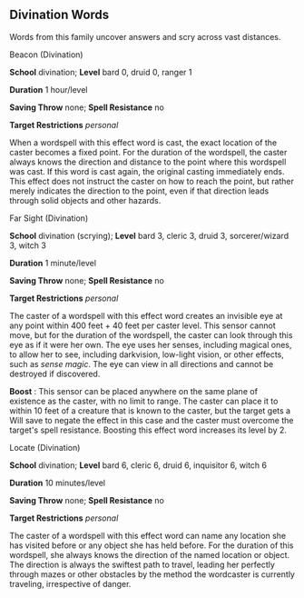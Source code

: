 ## Divination Words

Words from this family uncover answers and scry across vast distances.

Beacon (Divination)

**School** divination; **Level** bard 0, druid 0, ranger 1

**Duration** 1 hour/level

**Saving Throw** none; **Spell Resistance** no

**Target Restrictions** _personal_

When a wordspell with this effect word is cast, the exact location of the caster becomes a fixed point. For the duration of the wordspell, the caster always knows the direction and distance to the point where this wordspell was cast. If this word is cast again, the original casting immediately ends. This effect does not instruct the caster on how to reach the point, but rather merely indicates the direction to the point, even if that direction leads through solid objects and other hazards.

Far Sight (Divination)

**School** divination (scrying); **Level** bard 3, cleric 3, druid 3, sorcerer/wizard 3, witch 3

**Duration** 1 minute/level

**Saving Throw** none; **Spell Resistance** no

**Target Restrictions** _personal_

The caster of a wordspell with this effect word creates an invisible eye at any point within 400 feet + 40 feet per caster level. This sensor cannot move, but for the duration of the wordspell, the caster can look through this eye as if it were her own. The eye uses her senses, including magical ones, to allow her to see, including darkvision, low-light vision, or other effects, such as _sense magic_. The eye can view in all directions and cannot be destroyed if discovered.

**Boost** : This sensor can be placed anywhere on the same plane of existence as the caster, with no limit to range. The caster can place it to within 10 feet of a creature that is known to the caster, but the target gets a Will save to negate the effect in this case and the caster must overcome the target's spell resistance. Boosting this effect word increases its level by 2.

Locate (Divination)

**School** divination; **Level** bard 6, cleric 6, druid 6, inquisitor 6, witch 6

**Duration** 10 minutes/level

**Saving Throw** none; **Spell Resistance** no

**Target Restrictions** _personal_

The caster of a wordspell with this effect word can name any location she has visited before or any object she has held before. For the duration of this wordspell, she always knows the direction of the named location or object. The direction is always the swiftest path to travel, leading her perfectly through mazes or other obstacles by the method the wordcaster is currently traveling, irrespective of danger.

